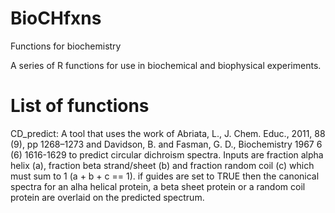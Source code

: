 # BioCHfxns
Functions for biochemistry

A series of R functions for use in biochemical and biophysical experiments. 

# List of functions
CD_predict: A tool that uses the work of Abriata, L., J. Chem. Educ., 2011, 88 (9), pp 1268–1273 and Davidson, B. and Fasman, G. D., Biochemistry 1967 6 (6) 1616-1629 to predict circular dichroism spectra. Inputs are fraction alpha helix (a), fraction beta strand/sheet (b) and fraction random coil (c) which must sum to 1 (a + b + c == 1). if guides are set to TRUE then the canonical spectra for an alha helical protein, a beta sheet protein or a random coil protein are overlaid on the predicted spectrum.
